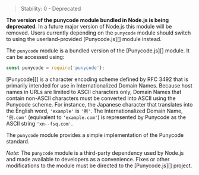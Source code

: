 <!-- YAML
changes:
  - version: v7.0.0
    pr-url: https://github.com/nodejs/node/pull/7941
    description: Accessing this module will now emit a deprecation warning.
-->

<!--introduced_in=v0.10.0-->

> Stability: 0 - Deprecated

**The version of the punycode module bundled in Node.js is being deprecated**.
In a future major version of Node.js this module will be removed. Users
currently depending on the `punycode` module should switch to using the
userland-provided [Punycode.js][] module instead.

The `punycode` module is a bundled version of the [Punycode.js][] module. It
can be accessed using:

```js
const punycode = require('punycode');
```

[Punycode][] is a character encoding scheme defined by RFC 3492 that is
primarily intended for use in Internationalized Domain Names. Because host
names in URLs are limited to ASCII characters only, Domain Names that contain
non-ASCII characters must be converted into ASCII using the Punycode scheme.
For instance, the Japanese character that translates into the English word,
`'example'` is `'例'`. The Internationalized Domain Name, `'例.com'` (equivalent
to `'example.com'`) is represented by Punycode as the ASCII string
`'xn--fsq.com'`.

The `punycode` module provides a simple implementation of the Punycode standard.

*Note*: The `punycode` module is a third-party dependency used by Node.js and
made available to developers as a convenience. Fixes or other modifications to
the module must be directed to the [Punycode.js][] project.

